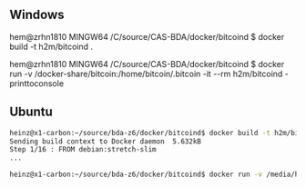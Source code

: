 
## Windows

hem@zrhn1810 MINGW64 /C/source/CAS-BDA/docker/bitcoind
$ docker build -t h2m/bitcoind .

hem@zrhn1810 MINGW64 /C/source/CAS-BDA/docker/bitcoind
$ docker run -v /docker-share/bitcoin:/home/bitcoin/.bitcoin -it --rm h2m/bitcoind -printtoconsole

## Ubuntu
```bash
heinz@x1-carbon:~/source/bda-z6/docker/bitcoind$ docker build -t h2m/bitcoind .
Sending build context to Docker daemon  5.632kB
Step 1/16 : FROM debian:stretch-slim
...

heinz@x1-carbon:~/source/bda-z6/docker/bitcoind$ docker run -v /media/heinz/Elements/docker-share/bitcoin:/home/bitcoin/.bitcoin -it --rm h2m/bitcoind -printtoconsole

```


